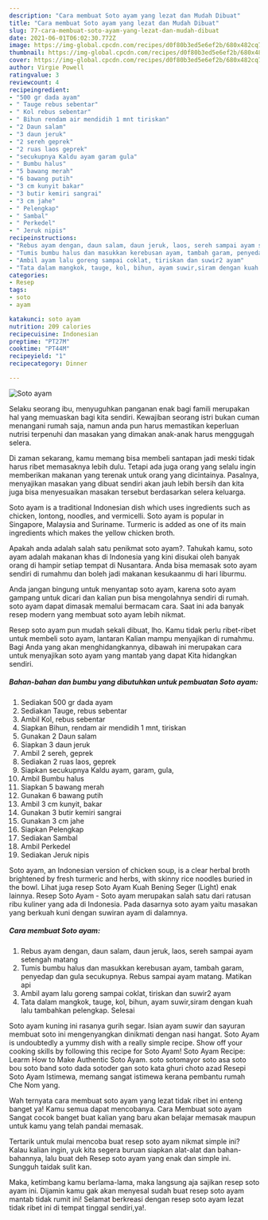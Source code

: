 ```yaml
---
description: "Cara membuat Soto ayam yang lezat dan Mudah Dibuat"
title: "Cara membuat Soto ayam yang lezat dan Mudah Dibuat"
slug: 77-cara-membuat-soto-ayam-yang-lezat-dan-mudah-dibuat
date: 2021-06-01T06:02:30.772Z
image: https://img-global.cpcdn.com/recipes/d0f80b3ed5e6ef2b/680x482cq70/soto-ayam-foto-resep-utama.jpg
thumbnail: https://img-global.cpcdn.com/recipes/d0f80b3ed5e6ef2b/680x482cq70/soto-ayam-foto-resep-utama.jpg
cover: https://img-global.cpcdn.com/recipes/d0f80b3ed5e6ef2b/680x482cq70/soto-ayam-foto-resep-utama.jpg
author: Virgie Powell
ratingvalue: 3
reviewcount: 4
recipeingredient:
- "500 gr dada ayam"
- " Tauge rebus sebentar"
- " Kol rebus sebentar"
- " Bihun rendam air mendidih 1 mnt tiriskan"
- "2 Daun salam"
- "3 daun jeruk"
- "2 sereh geprek"
- "2 ruas laos geprek"
- "secukupnya Kaldu ayam garam gula"
- " Bumbu halus"
- "5 bawang merah"
- "6 bawang putih"
- "3 cm kunyit bakar"
- "3 butir kemiri sangrai"
- "3 cm jahe"
- " Pelengkap"
- " Sambal"
- " Perkedel"
- " Jeruk nipis"
recipeinstructions:
- "Rebus ayam dengan, daun salam, daun jeruk, laos, sereh sampai ayam setengah matang"
- "Tumis bumbu halus dan masukkan kerebusan ayam, tambah garam, penyedap dan gula secukupnya. Rebus sampai ayam matang. Matikan api"
- "Ambil ayam lalu goreng sampai coklat, tiriskan dan suwir2 ayam"
- "Tata dalam mangkok, tauge, kol, bihun, ayam suwir,siram dengan kuah lalu tambahkan pelengkap. Selesai"
categories:
- Resep
tags:
- soto
- ayam

katakunci: soto ayam 
nutrition: 209 calories
recipecuisine: Indonesian
preptime: "PT27M"
cooktime: "PT44M"
recipeyield: "1"
recipecategory: Dinner

---
```



![Soto ayam](https://img-global.cpcdn.com/recipes/d0f80b3ed5e6ef2b/680x482cq70/soto-ayam-foto-resep-utama.jpg)

Selaku seorang ibu, menyuguhkan panganan enak bagi famili merupakan hal yang memuaskan bagi kita sendiri. Kewajiban seorang istri bukan cuman menangani rumah saja, namun anda pun harus memastikan keperluan nutrisi terpenuhi dan masakan yang dimakan anak-anak harus menggugah selera.

Di zaman  sekarang, kamu memang bisa membeli santapan jadi meski tidak harus ribet memasaknya lebih dulu. Tetapi ada juga orang yang selalu ingin memberikan makanan yang terenak untuk orang yang dicintainya. Pasalnya, menyajikan masakan yang dibuat sendiri akan jauh lebih bersih dan kita juga bisa menyesuaikan masakan tersebut berdasarkan selera keluarga. 

Soto ayam is a traditional Indonesian dish which uses ingredients such as chicken, lontong, noodles, and vermicelli. Soto ayam is popular in Singapore, Malaysia and Suriname. Turmeric is added as one of its main ingredients which makes the yellow chicken broth.

Apakah anda adalah salah satu penikmat soto ayam?. Tahukah kamu, soto ayam adalah makanan khas di Indonesia yang kini disukai oleh banyak orang di hampir setiap tempat di Nusantara. Anda bisa memasak soto ayam sendiri di rumahmu dan boleh jadi makanan kesukaanmu di hari liburmu.

Anda jangan bingung untuk menyantap soto ayam, karena soto ayam gampang untuk dicari dan kalian pun bisa mengolahnya sendiri di rumah. soto ayam dapat dimasak memalui bermacam cara. Saat ini ada banyak resep modern yang membuat soto ayam lebih nikmat.

Resep soto ayam pun mudah sekali dibuat, lho. Kamu tidak perlu ribet-ribet untuk membeli soto ayam, lantaran Kalian mampu menyajikan di rumahmu. Bagi Anda yang akan menghidangkannya, dibawah ini merupakan cara untuk menyajikan soto ayam yang mantab yang dapat Kita hidangkan sendiri.

<!--inarticleads1-->

##### Bahan-bahan dan bumbu yang dibutuhkan untuk pembuatan Soto ayam:

1. Sediakan 500 gr dada ayam
1. Sediakan  Tauge, rebus sebentar
1. Ambil  Kol, rebus sebentar
1. Siapkan  Bihun, rendam air mendidih 1 mnt, tiriskan
1. Gunakan 2 Daun salam
1. Siapkan 3 daun jeruk
1. Ambil 2 sereh, geprek
1. Sediakan 2 ruas laos, geprek
1. Siapkan secukupnya Kaldu ayam, garam, gula,
1. Ambil  Bumbu halus
1. Siapkan 5 bawang merah
1. Gunakan 6 bawang putih
1. Ambil 3 cm kunyit, bakar
1. Gunakan 3 butir kemiri sangrai
1. Gunakan 3 cm jahe
1. Siapkan  Pelengkap
1. Sediakan  Sambal
1. Ambil  Perkedel
1. Sediakan  Jeruk nipis


Soto ayam, an Indonesian version of chicken soup, is a clear herbal broth brightened by fresh turmeric and herbs, with skinny rice noodles buried in the bowl. Lihat juga resep Soto Ayam Kuah Bening Seger (Light) enak lainnya. Resep Soto Ayam - Soto ayam merupakan salah satu dari ratusan ribu kuliner yang ada di Indonesia. Pada dasarnya soto ayam yaitu masakan yang berkuah kuni dengan suwiran ayam di dalamnya. 

<!--inarticleads2-->

##### Cara membuat Soto ayam:

1. Rebus ayam dengan, daun salam, daun jeruk, laos, sereh sampai ayam setengah matang
1. Tumis bumbu halus dan masukkan kerebusan ayam, tambah garam, penyedap dan gula secukupnya. Rebus sampai ayam matang. Matikan api
1. Ambil ayam lalu goreng sampai coklat, tiriskan dan suwir2 ayam
1. Tata dalam mangkok, tauge, kol, bihun, ayam suwir,siram dengan kuah lalu tambahkan pelengkap. Selesai


Soto ayam kuning ini rasanya gurih segar. Isian ayam suwir dan sayuran membuat soto ini mengenyangkan dinikmati dengan nasi hangat. Soto Ayam is undoubtedly a yummy dish with a really simple recipe. Show off your cooking skills by following this recipe for Soto Ayam! Soto Ayam Recipe: Learm How to Make Authentic Soto Ayam. soto sotomayor soto asa soto bou soto band soto dada sotoder gan soto kata ghuri choto azad Resepi Soto Ayam Istimewa, memang sangat istimewa kerana pembantu rumah Che Nom yang. 

Wah ternyata cara membuat soto ayam yang lezat tidak ribet ini enteng banget ya! Kamu semua dapat mencobanya. Cara Membuat soto ayam Sangat cocok banget buat kalian yang baru akan belajar memasak maupun untuk kamu yang telah pandai memasak.

Tertarik untuk mulai mencoba buat resep soto ayam nikmat simple ini? Kalau kalian ingin, yuk kita segera buruan siapkan alat-alat dan bahan-bahannya, lalu buat deh Resep soto ayam yang enak dan simple ini. Sungguh taidak sulit kan. 

Maka, ketimbang kamu berlama-lama, maka langsung aja sajikan resep soto ayam ini. Dijamin kamu gak akan menyesal sudah buat resep soto ayam mantab tidak rumit ini! Selamat berkreasi dengan resep soto ayam lezat tidak ribet ini di tempat tinggal sendiri,ya!.

